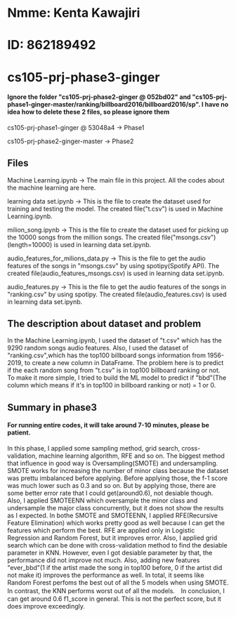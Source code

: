 # Nmme: Kenta Kawajiri
# ID: 862189492

# cs105-prj-phase3-ginger

#### __Ignore the folder "cs105-prj-phase2-ginger @ 052bd02" and "cs105-prj-phase1-ginger-master/ranking/billboard2016/billboard2016/sp". I have no idea how to delete these 2 files, so please ignore them__

cs105-prj-phase1-ginger @ 53048a4 -> Phase1 

cs105-prj-phase2-ginger-master -> Phase2

## Files
Machine Learning.ipynb -> The main file in this project. All the codes about the machine learning are here. 

learning data set.ipynb -> This is the file to create the dataset used for training and testing the model. The created file("t.csv") is used in Machine Learning.ipynb.

milion_song.ipynb -> This is the file to create the dataset used for picking up the 10000 songs from the million songs. The created file("msongs.csv")(length=10000) is used in learning data set.ipynb.

audio_features_for_milions_data.py -> This is the file to get the audio features of the songs in "msongs.csv" by using spotipy(Spotify API). The created file(audio_features_msongs.csv) is used in learning data set.ipynb.

audio_features.py -> This is the file to get the audio features of the songs in "ranking.csv" by using spotipy. The created file(audio_features.csv) is used in learning data set.ipynb.

## The description about dataset and problem
In the Machine Learning.ipynb, I used the dataset of "t.csv" which has the 9290 random songs audio features. Also, I used the dataset of "ranking.csv",which has the top100 billboard songs information from 1956-2019, to create a new column in DataFrame. The problem here is to predict if the each random song from "t.csv" is in top100 billboard ranking or not. To make it more simple, I tried to build the ML model to predict if "bbd"(The column which means if it's in top100 in billboard ranking or not) = 1 or 0.

## Summary in phase3
#### For running entire codes, it will take around 7-10 minutes, please be patient.

In this phase, I applied some sampling method, grid search, cross-validation, machine learning algorithm, RFE and so on. The biggest method that influence in good way is Oversampling(SMOTE) and undersampling. SMOTE works for increasing the number of minor class because the dataset was prettu imbalanced before applying. Before applying those, the f-1 score was much lower such as 0.3 and so on. But by applying those, there are some better error rate that I could get(around0.6), not desiable though. Also, I applied SMOTEENN which oversample the minor class and undersample the major class concurrently, but it does not show the results as I expected. In bothe SMOTE and SMOTEENN, I applied RFE(Recursive Feature Elimination) which works pretty good as well because I can get the features which perform the best. RFE are applied only in Logistic Regression and Random Forest, but it improves error. Also, I applied grid search which can be done with cross-validation method to find the desiable parameter in KNN. However, even I got desiable parameter by that, the performance did not improve not much. Also, adding new features "ever_bbd"(1 if the artist made the song in top100 before, 0 if the artist did not make it) improves the performance as well. In total, it seems like Random Forest perfoms the best out of all the 5 models when using SMOTE. In contrast, the KNN performs worst out of all the models.　In conclusion, I can get around 0.6 f1_score in general. This is not the perfect score, but it does improve exceedingly. 
